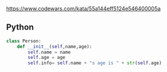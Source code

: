 https://www.codewars.com/kata/55a144eff5124e546400005a

## Python
```python
class Person:
    def __init__(self,name,age):
        self.name = name
        self.age = age
        self.info= self.name + "s age is " + str(self.age)
```